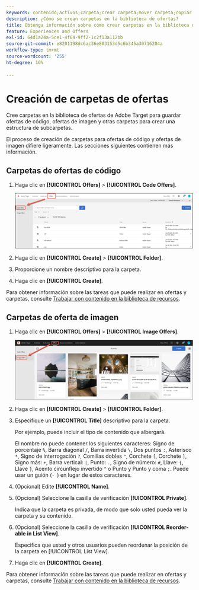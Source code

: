 ```yaml
---
keywords: contenido;activos;carpeta;crear carpeta;mover carpeta;copiar carpeta;eliminar carpeta;descargar carpeta
description: ¿Cómo se crean carpetas en la biblioteca de ofertas?
title: Obtenga información sobre cómo crear carpetas en la biblioteca de ofertas de Adobe [!DNL Target] para guardar ofertas de código e imagen, así como otras carpetas.
feature: Experiences and Offers
exl-id: 64d1a24a-5ce1-4f64-9ff2-1c2f13a112bb
source-git-commit: e8201198dc6ac36e803153d5c6b345a30716204a
workflow-type: tm+mt
source-wordcount: '255'
ht-degree: 16%

---
```


# Creación de carpetas de ofertas

Cree carpetas en la biblioteca de ofertas de Adobe Target para guardar ofertas de código, ofertas de imagen y otras carpetas para crear una estructura de subcarpetas.

El proceso de creación de carpetas para ofertas de código y ofertas de imagen difiere ligeramente. Las secciones siguientes contienen más información.

## Carpetas de ofertas de código

1. Haga clic en **[!UICONTROL Offers]** > **[!UICONTROL Code Offers]**.

   ![Ficha Ofertas de código](/help/main/c-experiences/c-manage-content/assets/code-offers-tab.png)

1. Haga clic en **[!UICONTROL Create]** > **[!UICONTROL Folder]**.

1. Proporcione un nombre descriptivo para la carpeta.

1. Haga clic en **[!UICONTROL Create]**.

Para obtener información sobre las tareas que puede realizar en ofertas y carpetas, consulte [Trabajar con contenido en la biblioteca de recursos](/help/main/c-experiences/c-manage-content/assets-working.md).

## Carpetas de oferta de imagen

1. Haga clic en **[!UICONTROL Offers]** > **[!UICONTROL Image Offers]**.

   ![Ficha Ofertas de imágenes](/help/main/c-experiences/c-manage-content/assets/image-offers-tab.png)

1. Haga clic en **[!UICONTROL Create]** > **[!UICONTROL Folder]**.
1. Especifique un **[!UICONTROL Title]** descriptivo para la carpeta.

   Por ejemplo, puede incluir el tipo de contenido que albergará.

   El nombre no puede contener los siguientes caracteres: Signo de porcentaje `%`, Barra diagonal `/`, Barra invertida `\`, Dos puntos `:`, Asterisco `*`, Signo de interrogación `?`, Comillas dobles `"`, Corchete `[`, Corchete `]`, Signo más: `+`, Barra vertical: `|`, Punto: `.`, Signo de número: `#`, Llave: `{`, Llave `}`, Acento circunflejo invertido `^` o Punto y Punto y coma `;`. Puede usar un guión (`- `) en lugar de estos caracteres.

1. (Opcional) Edite **[!UICONTROL Name]**.
1. (Opcional) Seleccione la casilla de verificación **[!UICONTROL Private]**.

   Indica que la carpeta es privada, de modo que solo usted pueda ver la carpeta y su contenido.

1. (Opcional) Seleccione la casilla de verificación **[!UICONTROL Reorder-able in List View]**.

   Especifica que usted y otros usuarios pueden reordenar la posición de la carpeta en [!UICONTROL List View].

1. Haga clic en **[!UICONTROL Create]**.

Para obtener información sobre las tareas que puede realizar en ofertas y carpetas, consulte [Trabajar con contenido en la biblioteca de recursos](/help/main/c-experiences/c-manage-content/assets-working.md).
